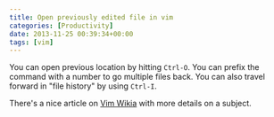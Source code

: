 ```yaml
---
title: Open previously edited file in vim
categories: [Productivity]
date: 2013-11-25 00:39:34+00:00
tags: [vim]
---
```


You can open previous location by hitting `Ctrl-O`. You can prefix the command
with a number to go multiple files back. You can also travel forward in "file
history" by using `Ctrl-I`.

There's a nice article on [Vim Wikia][1] with more details on a subject.

[1]: http://vim.wikia.com/wiki/Jumping_to_previously_visited_locations
